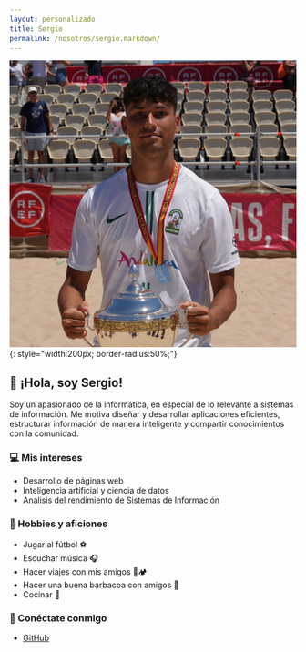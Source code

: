 ```yaml
---
layout: personalizado
title: Sergio
permalink: /nosotros/sergio.markdown/
---
```



![Sergio](/assets/fotoSergio.jpg) {: style="width:200px; border-radius:50%;"}

## 👋 ¡Hola, soy Sergio!

Soy un apasionado de la informática, en especial de lo relevante a  sistemas de información. Me motiva diseñar y desarrollar aplicaciones eficientes, estructurar información de manera inteligente y compartir conocimientos con la comunidad.

### 💻 Mis intereses
- Desarrollo de páginas web 
- Inteligencia artificial y ciencia de datos
- Análisis del rendimiento de Sistemas de Información

### 🎨 Hobbies y aficiones
- Jugar al fútbol ⚽
- Escuchar música 🎧
- Hacer viajes con mis amigos 🚗🏕️
- Hacer una buena barbacoa con amigos 🍖 
- Cocinar 🍳

### 🔗 Conéctate conmigo
- [GitHub](https://github.com/ualsgv396)
